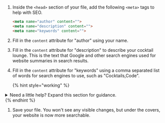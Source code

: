 1. Inside the `<head>` section of your file, add the following `<meta>` tags to help with SEO.
   ```html
   <meta name="author" content="">
   <meta name="description" content="">
   <meta name="keywords" content="">
   ```

1. Fill in the `content` attribute for "author" using your name.

1. Fill in the `content` attribute for "description" to describe your cocktail lounge. This is the text that Google and other search engines used for website summaries in search results.

1. Fill in the `content` attribute for "keywords" using a comma separated list of words for search engines to use, such as "Cocktails,Code".

      {% hint style="working" %}
<details>
<summary>
Need a little help? Expand this section for guidance. 
</summary> 
Your code should look like this
<pre>
<code class="lang-html">
&lt;!DOCTYPE html&gt;
&lt;html lang="en"&gt;
   &lt;head&gt;
      ... other head tags here
      &lt;meta name="author" content="Coding and Cocktails"&gt;
      &lt;meta name="description" content="Yummy cocktails served with a side of code"&gt;
      &lt;name="keywords" content="Cocktails,HTML,Code"&gt;
    &lt;/head&gt;
   &lt;body&gt;
   &lt;/body&gt;
&lt;/html&gt;
</code>
</pre>
</details>
   {% endhint %}

1. Save your file. You won't see any visible changes, but under the covers, your website is now more searchable.